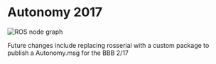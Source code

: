 # Autonomy 2017

![ROS node graph](https://raw.githubusercontent.com/VTAstrobotics/Autonomy-2017/master/rosgraph.png)

Future changes include replacing rosserial with a custom package to publish a Autonomy.msg for the BBB 2/17
